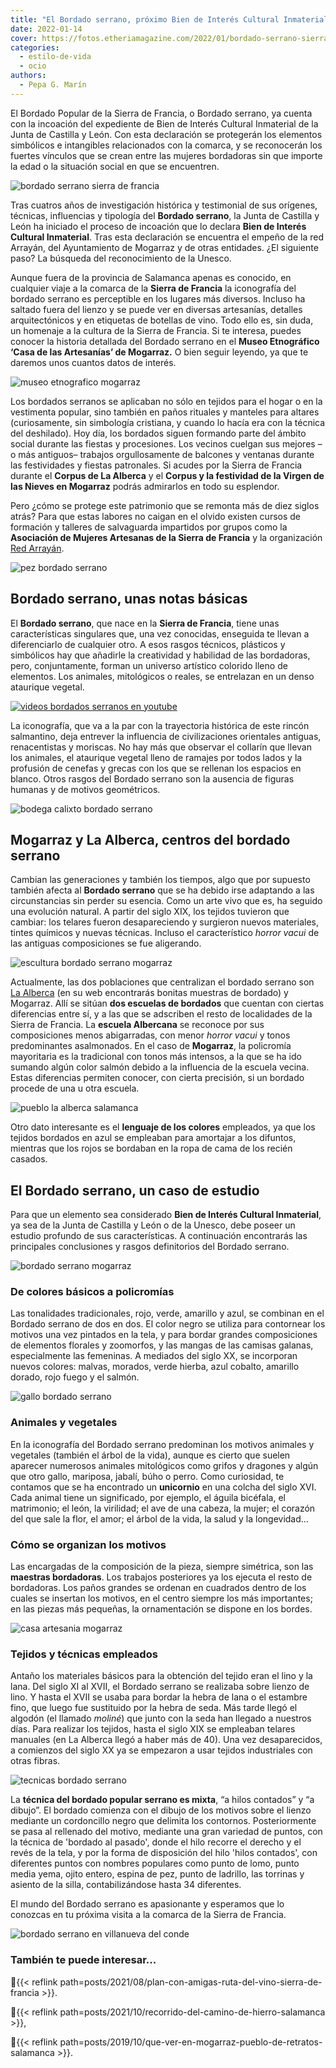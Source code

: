 ```yaml
---
title: "El Bordado serrano, próximo Bien de Interés Cultural Inmaterial"
date: 2022-01-14
cover: https://fotos.etheriamagazine.com/2022/01/bordado-serrano-sierra-francia-1.jpg
categories: 
  - estilo-de-vida
  - ocio
authors: 
  - Pepa G. Marín
---
```


El Bordado Popular de la Sierra de Francia, o Bordado serrano, ya cuenta con la incoación del expediente de Bien de Interés Cultural Inmaterial de la Junta de Castilla y León. Con esta declaración se protegerán los elementos simbólicos e intangibles relacionados con la comarca, y se reconocerán los fuertes vínculos que se crean entre las mujeres bordadoras sin que importe la edad o la situación social en que se encuentren.

![bordado serrano sierra de francia](https://fotos.etheriamagazine.com/2022/01/bordado-serrano-sierra-francia-1.jpg "Bordado serrano. © Pepa García")

Tras cuatros años de investigación histórica y testimonial de sus orígenes, técnicas, 
influencias y tipología del **Bordado serrano**, la Junta de Castilla y León ha iniciado 
el proceso de incoación que lo declara **Bien de Interés Cultural Inmaterial**. Tras 
esta declaración se encuentra el empeño de la red Arrayán, del Ayuntamiento de Mogarraz 
y de otras entidades. ¿El siguiente paso? La búsqueda del reconocimiento de la Unesco. 

Aunque fuera de la provincia de Salamanca apenas es conocido, en cualquier viaje a la 
comarca de la **Sierra de Francia** la iconografía del bordado serrano es perceptible en 
los lugares más diversos. Incluso ha saltado fuera del lienzo y se puede ver en diversas 
artesanías, detalles arquitectónicos y en etiquetas de botellas de vino. Todo ello es, 
sin duda, un homenaje a la cultura de la Sierra de Francia. Si te interesa, puedes 
conocer la historia detallada del Bordado serrano en el **Museo Etnográfico ‘Casa de las 
Artesanías’ de Mogarraz.** O bien seguir leyendo, ya que te daremos unos cuantos datos 
de interés. 

![museo etnografico mogarraz](https://fotos.etheriamagazine.com/2022/01/museo-artesanía-mogarraz.jpg "Museo Etnográfico ‘Casa de las Artesanías’ de Mogarraz. © Pepa García")

Los bordados serranos se aplicaban no sólo en tejidos para el hogar o en la vestimenta 
popular, sino también en paños rituales y manteles para altares (curiosamente, sin 
simbología cristiana, y cuando lo hacía era con la técnica del deshilado). Hoy día, los 
bordados siguen formando parte del ámbito social durante las fiestas y procesiones. Los 
vecinos cuelgan sus mejores –o más antiguos– trabajos orgullosamente de balcones y 
ventanas durante las festividades y fiestas patronales. Si acudes por la Sierra de 
Francia durante el **Corpus de La Alberca** y el **Corpus y la festividad de la Virgen 
de las Nieves en Mogarraz** podrás admirarlos en todo su esplendor. 

Pero ¿cómo se protege este patrimonio que se remonta más de diez siglos atrás? Para que 
estas labores no caigan en el olvido existen cursos de formación y talleres de 
salvaguarda impartidos por grupos como la **Asociación de Mujeres Artesanas de la Sierra 
de Francia** y la organización [Red Arrayán](https://red-arrayan.com/). 

![pez bordado serrano](https://fotos.etheriamagazine.com/2022/01/pez-bordado-serrano.jpg "Detalle de un pez en un bordado serrano. © Pepa García")

## Bordado serrano, unas notas básicas

El **Bordado serrano**, que nace en la **Sierra de Francia**, tiene unas características 
singulares que, una vez conocidas, enseguida te llevan a diferenciarlo de cualquier 
otro. A esos rasgos técnicos, plásticos y simbólicos hay que añadirle la creatividad y 
habilidad de las bordadoras, pero, conjuntamente, forman un universo artístico colorido 
lleno de elementos. Los animales, mitológicos o reales, se entrelazan en un denso 
ataurique vegetal. 

[![videos bordados serranos en youtube](https://fotos.etheriamagazine.com/2022/01/bordados-serranos-videos.jpg)](https://www.youtube.com/watch?v=GdBDa9Xy6LA)

La iconografía, que va a la par con la trayectoria histórica de este rincón salmantino, 
deja entrever la influencia de civilizaciones orientales antiguas, renacentistas y 
moriscas. No hay más que observar el collarín que llevan los animales, el ataurique 
vegetal lleno de ramajes por todos lados y la profusión de cenefas y grecas con los que 
se rellenan los espacios en blanco. Otros rasgos del Bordado serrano son la ausencia de 
figuras humanas y de motivos geométricos. 

![bodega calixto bordado serrano](https://fotos.etheriamagazine.com/2022/01/calixto-bordado-serrano.jpg "El bordado serrano, también presente en las etiquetas del vino. © Pepa García")

## Mogarraz y La Alberca, centros del bordado serrano

Cambian las generaciones y también los tiempos, algo que por supuesto también afecta al 
**Bordado serrano** que se ha debido irse adaptando a las circunstancias sin perder su 
esencia. Como un arte vivo que es, ha seguido una evolución natural. A partir del siglo 
XIX, los tejidos tuvieron que cambiar: los telares fueron desapareciendo y surgieron 
nuevos materiales, tintes químicos y nuevas técnicas. Incluso el característico _horror 
vacui_ de las antiguas composiciones se fue aligerando. 

![escultura bordado serrano mogarraz](https://fotos.etheriamagazine.com/2022/01/escultura-bordado-serrano.jpg "Escultura en Mogarraz. © Pepa García")

Actualmente, las dos poblaciones que centralizan el bordado serrano son [La 
Alberca](http://www.laalberca.com/artesania) (en su web encontrarás bonitas muestras de 
bordado) y Mogarraz. Allí se sitúan **dos escuelas de bordados** que cuentan con ciertas 
diferencias entre sí, y a las que se adscriben el resto de localidades de la Sierra de 
Francia. La **escuela Albercana** se reconoce por sus composiciones menos abigarradas, 
con menor _horror vacui_ y tonos predominantes asalmonados. En el caso de **Mogarraz**, 
la policromía mayoritaria es la tradicional con tonos más intensos, a la que se ha ido 
sumando algún color salmón debido a la influencia de la escuela vecina. Estas 
diferencias permiten conocer, con cierta precisión, si un bordado procede de una u otra 
escuela. 

![pueblo la alberca salamanca](https://fotos.etheriamagazine.com/2022/01/La-Alberca.jpg "Bonito casco antiguo de La Alberca. © Diputación de Salamanca")

Otro dato interesante es el **lenguaje de los colores** empleados, ya que los tejidos 
bordados en azul se empleaban para amortajar a los difuntos, mientras que los rojos se 
bordaban en la ropa de cama de los recién casados. 

## El Bordado serrano, un caso de estudio

Para que un elemento sea considerado **Bien de Interés Cultural Inmaterial**, ya sea de 
la Junta de Castilla y León o de la Unesco, debe poseer un estudio profundo de sus 
características. A continuación encontrarás las principales conclusiones y rasgos 
definitorios del Bordado serrano. 

![bordado serrano mogarraz](https://fotos.etheriamagazine.com/2022/01/detalle-bordado-serrano.jpg "Bordado serrano. © Pepa García")

### De colores básicos a policromías

Las tonalidades tradicionales, rojo, verde, amarillo y azul, se combinan en el Bordado 
serrano de dos en dos. El color negro se utiliza para contornear los motivos una vez 
pintados en la tela, y para bordar grandes composiciones de elementos florales y 
zoomorfos, y las mangas de las camisas galanas, especialmente las femeninas. A mediados 
del siglo XX, se incorporan nuevos colores: malvas, morados, verde hierba, azul cobalto, 
amarillo dorado, rojo fuego y el salmón. 

![gallo bordado serrano](https://fotos.etheriamagazine.com/2022/01/gallo-bordado-serrano.jpg "Detalle de un bordado serrano con alegre colorido. © Pepa García")

### Animales y vegetales

En la iconografía del Bordado serrano predominan los motivos animales y vegetales 
(también el árbol de la vida), aunque es cierto que suelen aparecer numerosos animales 
mitológicos como grifos y dragones y algún que otro gallo, mariposa, jabalí, búho o 
perro. Como curiosidad, te contamos que se ha encontrado un **unicornio** en una colcha 
del siglo XVI. Cada animal tiene un significado, por ejemplo, el águila bicéfala, el 
matrimonio; el león, la virilidad; el ave de una cabeza, la mujer; el corazón del que 
sale la flor, el amor; el árbol de la vida, la salud y la longevidad... 

### Cómo se organizan los motivos

Las encargadas de la composición de la pieza, siempre simétrica, son las **maestras 
bordadoras**. Los trabajos posteriores ya los ejecuta el resto de bordadoras. Los paños 
grandes se ordenan en cuadrados dentro de los cuales se insertan los motivos, en el 
centro siempre los más importantes; en las piezas más pequeñas, la ornamentación se 
dispone en los bordes. 

![casa artesania mogarraz](https://fotos.etheriamagazine.com/2022/01/artesania-museo-mogarraz.jpg "Museo Etnográfico ‘Casa de las Artesanías’ de Mogarraz. © Pepa García")

### Tejidos y técnicas empleados

Antaño los materiales básicos para la obtención del tejido eran el lino y la lana. Del 
siglo XI al XVII, el Bordado serrano se realizaba sobre lienzo de lino. Y hasta el XVII 
se usaba para bordar la hebra de lana o el estambre fino, que luego fue sustituido por 
la hebra de seda. Más tarde llegó el algodón (el llamado _moliné_) que junto con la seda 
han llegado a nuestros días. Para realizar los tejidos, hasta el siglo XIX se empleaban 
telares manuales (en La Alberca llegó a haber más de 40). Una vez desaparecidos, a 
comienzos del siglo XX ya se empezaron a usar tejidos industriales con otras fibras. 

![tecnicas bordado serrano](https://fotos.etheriamagazine.com/2022/01/tecnicas-bordado-serrano.jpg "Dos técnicas usadas en el bordado serrano. Museo Etnográfico de Mogarraz. © P.G.")

La **técnica del bordado popular serrano es mixta**, “a hilos contados” y “a dibujo”. El 
bordado comienza con el dibujo de los motivos sobre el lienzo mediante un cordoncillo 
negro que delimita los contornos. Posteriormente se pasa al rellenado del motivo, 
mediante una gran variedad de puntos, con la técnica de 'bordado al pasado', donde el 
hilo recorre el derecho y el revés de la tela, y por la forma de disposición del hilo 
'hilos contados', con diferentes puntos con nombres populares como punto de lomo, punto 
media yema, ojito entero, espina de pez, punto de ladrillo, las torrinas y asiento de la 
silla, contabilizándose hasta 34 diferentes. 

El mundo del Bordado serrano es apasionante y esperamos que lo conozcas en tu próxima 
visita a la comarca de la Sierra de Francia. 

![bordado serrano en villanueva del conde](https://fotos.etheriamagazine.com/2022/01/bordado-serrano-villanueva-conde.jpg "Detalles de la Callejina, un pasadizo que recuerda el bordado, el arte y la tradición en Villanueva del Conde. © Pepa García")

### También te puede interesar...

📍{{< reflink path=posts/2021/08/plan-con-amigas-ruta-del-vino-sierra-de-francia >}}. 

📍{{< reflink path=posts/2021/10/recorrido-del-camino-de-hierro-salamanca >}}, 

📍{{< reflink path=posts/2019/10/que-ver-en-mogarraz-pueblo-de-retratos-salamanca >}}.
